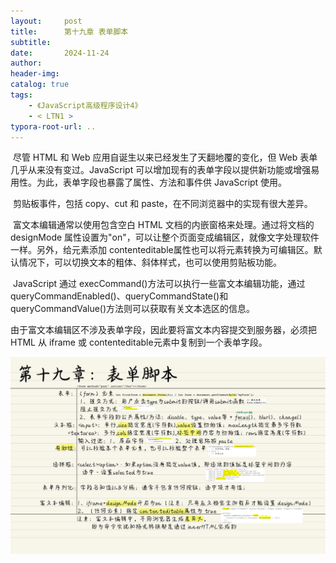 ```yaml
---
layout:     post
title:      第十九章 表单脚本
subtitle:  
date:       2024-11-24
author:     
header-img: 
catalog: true
tags:
    - 《JavaScript高级程序设计4》
    - < LTN1 >
typora-root-url: ..
---
```




​	尽管 HTML 和 Web 应用自诞生以来已经发生了天翻地覆的变化，但 Web 表单几乎从来没有变过。JavaScript 可以增加现有的表单字段以提供新功能或增强易用性。为此，表单字段也暴露了属性、方法和事件供 JavaScript 使用。

​	剪贴板事件，包括 copy、cut 和 paste，在不同浏览器中的实现有很大差异。

​	富文本编辑通常以使用包含空白 HTML 文档的内嵌窗格来处理。通过将文档的 designMode 属性设置为"on"，可以让整个页面变成编辑区，就像文字处理软件一样。另外，给元素添加 contenteditable属性也可以将元素转换为可编辑区。默认情况下，可以切换文本的粗体、斜体样式，也可以使用剪贴板功能。

​	JavaScript 通过 execCommand()方法可以执行一些富文本编辑功能，通过 queryCommandEnabled()、queryCommandState()和 queryCommandValue()方法则可以获取有关文本选区的信息。

​	由于富文本编辑区不涉及表单字段，因此要将富文本内容提交到服务器，必须把 HTML 从 iframe 或 contenteditable元素中复制到一个表单字段。

![《红宝书》-34](/../img/assets_2023/《红宝书》-34.jpg)
